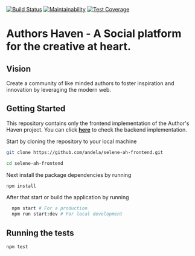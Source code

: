 [![Build Status](https://travis-ci.org/andela/selene-ah-frontend.svg?branch=develop)](https://travis-ci.org/andela/selene-ah-frontend)
[![Maintainability](https://api.codeclimate.com/v1/badges/798539e413b8f66d7c18/maintainability)](https://codeclimate.com/github/andela/selene-ah-frontend/maintainability)
[![Test Coverage](https://api.codeclimate.com/v1/badges/798539e413b8f66d7c18/test_coverage)](https://codeclimate.com/github/andela/selene-ah-frontend/test_coverage)

# Authors Haven - A Social platform for the creative at heart.

## Vision

Create a community of like minded authors to foster inspiration and innovation by leveraging the modern web.

## Getting Started

This repository contains only the frontend implementation of the Author's Haven project. You can click **[here](https://github.com/andela/selene-ah-backend)** to check the backend implementation.

Start by cloning the repository to your local machine

```bash
git clone https://github.com/andela/selene-ah-frontend.git

cd selene-ah-frontend
```

Next install the package dependencies by running

```bash
npm install
```

After that start or build the application by running

```bash
  npm start # For a production
  npm run start:dev # For local development
```

## Running the tests

```bash
npm test

```
